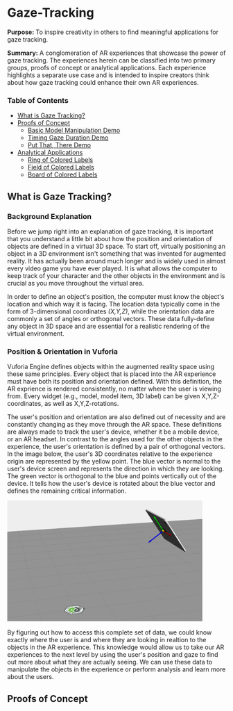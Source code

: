 # Gaze-Tracking
**Purpose:** To inspire creativity in others to find meaningful applications for gaze tracking.

**Summary:** A conglomeration of AR experiences that showcase the power of gaze tracking. The experiences herein can be classified into two primary groups,  proofs of concept or analytical applications. Each experience highlights a separate use case and is intended to inspire creators think about how gaze tracking could enhance their own AR experiences.

### **Table of Contents**

- [What is Gaze Tracking?](#what-is-gaze-tracking)
- [Proofs of Concept](#proofs-of-concept)
  - [Basic Model Manipulation Demo](#basic-model-manipulation-demo)
  - [Timing Gaze Duration Demo](#timing-gaze-duration-demo)
  - [Put That, There Demo](#put-that,there-demo)
- [Analytical Applications](#analytical-applications)
  - [Ring of Colored Labels](#ring-of-colored-labels)
  - [Field of Colored Labels](#field-of-colored-labels)
  - [Board of Colored Labels](#board-of-colored-labels)

## What is Gaze Tracking?

### Background Explanation

Before we jump right into an explanation of gaze tracking, it is important that you understand a little bit about how the position and orientation of objects are defined in a virtual 3D space. To start off, virtually positioning an object in a 3D environment isn't something that was invented for augmented reality. It has actually been around much longer and is widely used in almost every video game you have ever played. It is what allows the computer to keep track of your character and the other objects in the environment and is crucial as you move throughout the virtual area.

In order to define an object's position, the computer must know the object's location and which way it is facing. The location data typically come in the form of 3-dimensional coordinates *(X,Y,Z)*, while the orientation data are commonly a set of angles or orthogonal vectors. These data fully-define any object in 3D space and are essential for a realistic rendering of the virtual environment.

### Position & Orientation in Vuforia 

Vuforia Engine defines objects within the augmented reality space using these same principles. Every object that is placed into the AR experience must have both its position and orientation defined. With this definition, the AR exprience is rendered consistently, no matter where the user is viewing from. Every widget (e.g., model, model item, 3D label) can be given X,Y,Z-coordinates, as well as X,Y,Z-rotations.

The user's position and orientation are also defined out of necessity and are constantly changing as they move through the AR space. These definitions are always made to track the user's device, whether it be a mobile device, or an AR headset. In contrast to the angles used for the other objects in the experience, the user's orientation is defined by a pair of orthogonal vectors. In the image below, the user's 3D coordinates relative to the experience origin are represented by the yellow point. The blue vector is normal to the user's device screen and represents the direction in which they are looking. The green vector is orthogonal to the blue and points vertically out of the device. It tells how the user's device is rotated about the blue vector and defines the remaining critical information.

<img src="images/User%20Position%20%26%20Orientation.PNG" width="450">

By figuring out how to access this complete set of data, we could know exactly where the user is and where they are looking in realtion to the objects in the AR experience. This knowledge would allow us to take our AR experiences to the next level by using the user's position and gaze to find out more about what they are actually seeing. We can use these data to manipulate the objects in the experience or perform analysis and learn more about the users.

## Proofs of Concept
